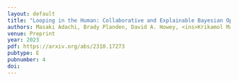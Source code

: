 ```yaml
---
layout: default
title: "Looping in the Human: Collaborative and Explainable Bayesian Optimization"
authors: Masaki Adachi, Brady Planden, David A. Howey, <ins>Krikamol Maundet</ins>, Michael A. Osborne, <ins>Siu Lun Chau</ins>
venue: Preprint
year: 2023
pdf: https://arxiv.org/abs/2310.17273
pubtype: E
pubnumber: 4
doi: 
---
```

